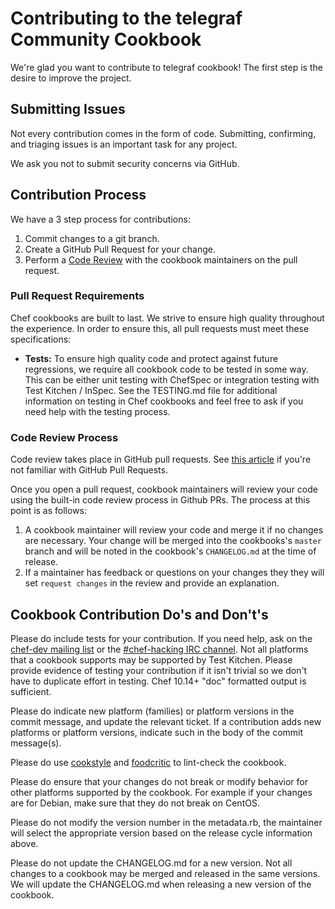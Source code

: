 # Contributing to the telegraf Community Cookbook

We're glad you want to contribute to telegraf cookbook! The first step is the desire to improve the project.

## Submitting Issues

Not every contribution comes in the form of code. Submitting, confirming, and triaging issues is an important task for any project.

We ask you not to submit security concerns via GitHub.

## Contribution Process

We have a 3 step process for contributions:

1. Commit changes to a git branch.
2. Create a GitHub Pull Request for your change.
3. Perform a [Code Review](#code-review-process) with the cookbook maintainers on the pull request.

### Pull Request Requirements

Chef cookbooks are built to last. We strive to ensure high quality throughout the experience. In order to ensure this, all pull requests must meet these specifications:

* **Tests:** To ensure high quality code and protect against future regressions, we require all cookbook code to be tested in some way. This can be either unit testing with ChefSpec or integration testing with Test Kitchen / InSpec. See the TESTING.md file for additional information on testing in Chef cookbooks and feel free to ask if you need help with the testing process.

### Code Review Process

Code review takes place in GitHub pull requests. See [this article](https://help.github.com/articles/about-pull-requests/) if you're not familiar with GitHub Pull Requests.

Once you open a pull request, cookbook maintainers will review your code using the built-in code review process in Github PRs. The process at this point is as follows:

1. A cookbook maintainer will review your code and merge it if no changes are necessary. Your change will be merged into the cookbooks's `master` branch and will be noted in the cookbook's `CHANGELOG.md` at the time of release.
2. If a maintainer has feedback or questions on your changes they they will set `request changes` in the review and provide an explanation.

## Cookbook Contribution Do's and Don't's

Please do include tests for your contribution. If you need help, ask
on the
[chef-dev mailing list](http://lists.opscode.com/sympa/info/chef-dev)
or the
[#chef-hacking IRC channel](http://community.opscode.com/chat/chef-hacking).
Not all platforms that a cookbook supports may be supported by Test
Kitchen. Please provide evidence of testing your contribution if it
isn't trivial so we don't have to duplicate effort in testing. Chef
10.14+ "doc" formatted output is sufficient.

Please do indicate new platform (families) or platform versions in the
commit message, and update the relevant ticket.  If a contribution adds 
new platforms or platform versions, indicate such in the body of the commit message(s).

Please do use [cookstyle](http://www.foodcritic.io/) and [foodcritic](http://www.foodcritic.io/) to
lint-check the cookbook.

Please do ensure that your changes do not break or modify behavior for
other platforms supported by the cookbook. For example if your changes
are for Debian, make sure that they do not break on CentOS.

Please do not modify the version number in the metadata.rb, the maintainer
will select the appropriate version based on the release cycle
information above.

Please do not update the CHANGELOG.md for a new version. Not all
changes to a cookbook may be merged and released in the same versions.
We will update the CHANGELOG.md when releasing a new version of
the cookbook.
